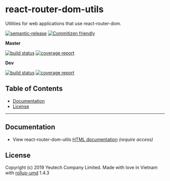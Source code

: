 # react-router-dom-utils

Utilities for web applications that use react-router-dom.

[![semantic-release](https://img.shields.io/badge/%20%20%F0%9F%93%A6%F0%9F%9A%80-semantic--release-e10079.svg)](https://github.com/semantic-release/semantic-release)
[![Commitizen friendly](https://img.shields.io/badge/commitizen-friendly-brightgreen.svg)](http://commitizen.github.io/cz-cli/)

**Master**

[![build status](https://module.kopaxgroup.com/yeutech/react-router-dom-utils/badges/master/build.svg)](https://module.kopaxgroup.com/yeutech/react-router-dom-utils/commits/master)
[![coverage report](https://module.kopaxgroup.com/yeutech/react-router-dom-utils/badges/master/coverage.svg)](https://module.kopaxgroup.com/yeutech/react-router-dom-utils/commits/master)

**Dev**

[![build status](https://module.kopaxgroup.com/yeutech/react-router-dom-utils/badges/dev/build.svg)](https://module.kopaxgroup.com/yeutech/react-router-dom-utils/commits/dev)
[![coverage report](https://module.kopaxgroup.com/yeutech/react-router-dom-utils/badges/dev/coverage.svg)](https://module.kopaxgroup.com/yeutech/react-router-dom-utils/commits/dev)


## Table of Contents

  - [Documentation](#documentation)
  - [License](#license)

---
  
## Documentation

  - View react-router-dom-utils [HTML documentation](https://dka.yeutech.com/react-router-dom-utils) *(require access)*

## License

Copyright (c) 2019 Yeutech Company Limited. Made with love in Vietnam with [rollup-umd](https://module.kopaxgroup.com/dev-tools/rollup-umd/tags/v1.4.3) 1.4.3
